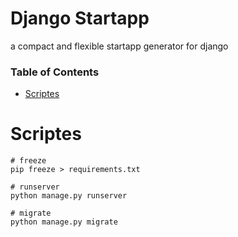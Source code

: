 # Django Startapp

a compact and flexible startapp generator for django

### Table of Contents

- [Scriptes](#Scripts)

# Scriptes

```shell
# freeze
pip freeze > requirements.txt

# runserver
python manage.py runserver

# migrate
python manage.py migrate

```
